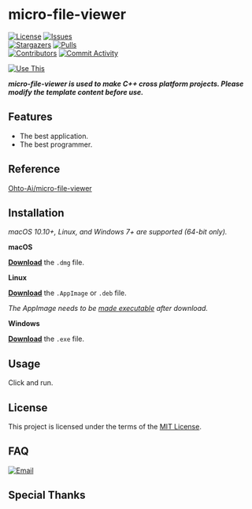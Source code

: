 # micro-file-viewer

[circleci]: https://app.circleci.com/pipelines/github/Ohto-Ai/micro-file-viewer
[issues]: https://github.com/Ohto-Ai/micro-file-viewer/issues
[stargazers]: https://github.com/Ohto-Ai/micro-file-viewer/stargazers
[pulls]: https://github.com/Ohto-Ai/micro-file-viewer/pulls
[commit-activity]: https://github.com/Ohto-Ai/micro-file-viewer/pulse
[contributors]: https://github.com/Ohto-Ai/micro-file-viewer/contributors
[use-this]: https://github.com/Ohto-Ai/micro-file-viewer/generate
[circleci:badge]: https://img.shields.io/circleci/project/github/Ohto-Ai/micro-file-viewer/master
[license:badge]: https://img.shields.io/github/license/Ohto-Ai/micro-file-viewer?style=for-the-badge&logo=github
[issues:badge]: https://img.shields.io/github/issues/Ohto-Ai/micro-file-viewer?style=for-the-badge&logo=github
[stargazers:badge]: https://img.shields.io/github/stars/Ohto-Ai/micro-file-viewer?style=for-the-badge&logo=github
[pulls:badge]: https://img.shields.io/github/issues-pr/Ohto-Ai/micro-file-viewer?logo=github&style=for-the-badge&color=0088ff
[contributors:badge]: https://img.shields.io/github/contributors/Ohto-Ai/micro-file-viewer?style=for-the-badge&logo=github
[commit-activity:badge]: https://img.shields.io/github/commit-activity/m/Ohto-Ai/micro-file-viewer?style=for-the-badge&logo=github
[use-this:badge]: https://img.shields.io/badge/use%20this-template-blue?logo=github-sponsors&style=for-the-badge&color=ffd866
[repository]: https://github.com/Ohto-Ai/micro-file-viewer

[![License][license:badge]](/LICENSE)
[![Issues][issues:badge]][issues]  
[![Stargazers][stargazers:badge]][stargazers]
[![Pulls][pulls:badge]][pulls]  
[![Contributors][contributors:badge]][contributors]
[![Commit Activity][commit-activity:badge]][commit-activity]  
<!-- remove me before use it -->
[![Use This][use-this:badge]][use-this]
<!-- remove me before use it -->

***micro-file-viewer is used to make C++ cross platform projects. Please modify the template content before use.***

## Features

- The best application.
- The best programmer.

## Reference

[Ohto-Ai/micro-file-viewer][repository] 

## Installation

*macOS 10.10+, Linux, and Windows 7+ are supported (64-bit only).*

**macOS**

[**Download**](https://github.com/Ohto-Ai/micro-file-viewer/releases/latest) the `.dmg` file.

**Linux**

[**Download**](https://github.com/Ohto-Ai/micro-file-viewer/releases/latest) the `.AppImage` or `.deb` file.

*The AppImage needs to be [made executable](http://discourse.appimage.org/t/how-to-make-an-appimage-executable/80) after download.*

**Windows**

[**Download**](https://github.com/Ohto-Ai/micro-file-viewer/releases/latest) the `.exe` file.

## Usage

Click and run.

## License

This project is licensed under the terms of the [MIT License](/LICENSE).

## FAQ

[![Email](https://img.shields.io/badge/mail-zhu.thatboy@outlook.com-blue.svg?&style=for-the-badge)](mailto:zhu.thatboy@outlook.com?subject=Feedback&body=This%20is%20a%20test%20feedback.)

## Special Thanks

